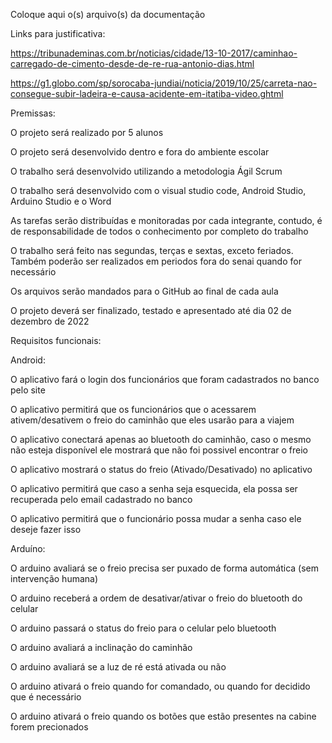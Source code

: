 Coloque aqui o(s) arquivo(s) da documentação


Links para justificativa:

https://tribunademinas.com.br/noticias/cidade/13-10-2017/caminhao-carregado-de-cimento-desde-de-re-rua-antonio-dias.html

https://g1.globo.com/sp/sorocaba-jundiai/noticia/2019/10/25/carreta-nao-consegue-subir-ladeira-e-causa-acidente-em-itatiba-video.ghtml

Premissas: 

O projeto será realizado por 5 alunos

O projeto será desenvolvido dentro e fora do ambiente escolar

O trabalho será desenvolvido utilizando a metodologia Ágil Scrum

O trabalho será desenvolvido com o visual studio code, Android Studio, Arduino Studio e o Word

As tarefas serão distribuídas e monitoradas por cada integrante, contudo, é de responsabilidade de todos o conhecimento por completo do trabalho

O trabalho será feito nas segundas, terças e sextas, exceto feriados. Também poderão ser realizados em periodos fora do senai quando for necessário

Os arquivos serão mandados para o GitHub ao final de cada aula

O projeto deverá ser finalizado, testado e apresentado até dia 02 de dezembro de 2022

Requisitos funcionais:

Android: 

O aplicativo fará o login dos funcionários que foram cadastrados no banco pelo site

O aplicativo permitirá que os funcionários que o acessarem ativem/desativem o freio do caminhão que eles usarão para a viajem

O aplicativo conectará apenas ao bluetooth do caminhão, caso o mesmo não esteja disponível ele mostrará que não foi possivel encontrar o freio

O aplicativo mostrará o status do freio (Ativado/Desativado) no aplicativo

O aplicativo permitirá que caso a senha seja esquecida, ela possa ser recuperada pelo email cadastrado no banco

O aplicativo permitirá que o funcionário possa mudar a senha caso ele deseje fazer isso


Arduíno:

O arduino avaliará se o freio precisa ser puxado de forma automática (sem intervenção humana)

O arduino receberá a ordem de desativar/ativar o freio do bluetooth do celular

O arduino passará o status do freio para o celular pelo bluetooth

O arduino avaliará a inclinação do caminhão

O arduino avaliará se a luz de ré está ativada ou não

O arduino ativará o freio quando for comandado, ou quando for decidido que é necessário

O arduino ativará o freio quando os botões que estão presentes na cabine forem precionados

